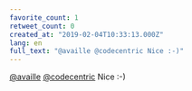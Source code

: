 ```yaml
---
favorite_count: 1
retweet_count: 0
created_at: "2019-02-04T10:33:13.000Z"
lang: en
full_text: "@availle @codecentric Nice :-)"
---
```


[@availle](https://twitter.com/availle)
[@codecentric](https://twitter.com/codecentric) Nice :-)
